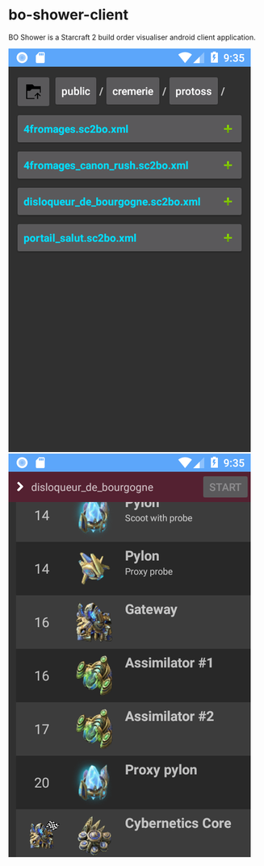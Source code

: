 # bo-shower-client

BO Shower is a Starcraft 2 build order visualiser android client application.

![BO Explorer](graphics/bo_explorer.png "BO Explorer")
![BO Viewer](graphics/bo_viewer.png "BO Viewer")
